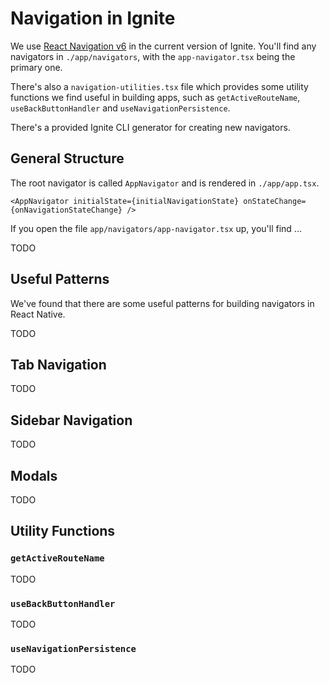 # Navigation in Ignite

We use [React Navigation v6](https://reactnavigation.org/docs/getting-started/) in the current version of Ignite. You'll find any navigators in `./app/navigators`, with the `app-navigator.tsx` being the primary one.

There's also a `navigation-utilities.tsx` file which provides some utility functions we find useful in building apps, such as `getActiveRouteName`, `useBackButtonHandler` and `useNavigationPersistence`.

There's a provided Ignite CLI generator for creating new navigators.

## General Structure

The root navigator is called `AppNavigator` and is rendered in `./app/app.tsx`.

```tsx
<AppNavigator initialState={initialNavigationState} onStateChange={onNavigationStateChange} />
```

If you open the file `app/navigators/app-navigator.tsx` up, you'll find ...

TODO

## Useful Patterns

We've found that there are some useful patterns for building navigators in React Native.

TODO

## Tab Navigation

TODO

## Sidebar Navigation

TODO

## Modals

TODO

## Utility Functions

### `getActiveRouteName`

TODO

### `useBackButtonHandler`

TODO

### `useNavigationPersistence`

TODO

